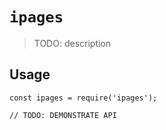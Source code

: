 # `ipages`

> TODO: description

## Usage

```
const ipages = require('ipages');

// TODO: DEMONSTRATE API
```
